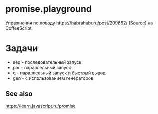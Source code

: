 # promise.playground

Упражнения по поводу https://habrahabr.ru/post/209662/ ([Source](http://www.html5rocks.com/en/tutorials/es6/promises/)) на CoffeeScript.

# Задачи

  * seq - последовательный запуск
  * par - параллельный запуск
  * q   - параллельный запуск и быстрый вывод
  * gen - с использованием генераторов

## See also

https://learn.javascript.ru/promise
